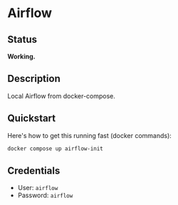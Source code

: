 # Airflow

## Status

**Working.**

## Description

Local Airflow from docker-compose.

## Quickstart

Here's how to get this running fast (docker commands):

```bash
docker compose up airflow-init
```

## Credentials
- User: `airflow`
- Password: `airflow`
